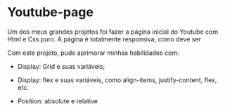 # Youtube-page
Um dos meus grandes projetos foi fazer  a página inicial do Youtube com Html e Css puro. A página é totalmente responsiva, como deve ser

Com este projeto, pude aprimorar minhas habilidades com:

- Display: Grid e suas variáveis;

- Display: flex e suas variáveis, como align-items, justify-content, flex, etc.

- Position: absolute e relative
